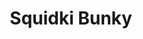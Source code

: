 ---
slug: squidki-bunky
title: Squidki Bunky
description: "Squidki Bunky is an exciting online game. Play for free directly in your browser!"
icon: /images/new_mods/Sprunki Bunky.png
url: https://wowtbc.net/sprunkin/sprunki-bunky/index.html
previewImage: /images/new_mods/Sprunki Bunky.png
type: new mods

# SEO配置
seo:
  title: "Squidki Bunky - Play Free Online Game | Fun Browser Games"
  description: "Squidki Bunky - Play this fun online game for free in your browser. No download required!"
  ogImage: "/images/new_mods/Sprunki Bunky.png"
  keywords: "squidki-bunky, online game, browser game, free game, new mods game, play online"

videoUrls:
  - https://www.youtube.com/embed/example1
  - https://www.youtube.com/embed/example2

whyPlay:
  title: "Why Play Squidki Bunky?"
  items:
    - "Immersive Gameplay: Squidki Bunky offers an engaging and immersive gaming experience that will keep you entertained for hours"
    - "Challenging Levels: Test your skills with increasingly difficult challenges and obstacles"
    - "Beautiful Graphics: Enjoy stunning visuals and smooth animations that bring the game world to life"
    - "Regular Updates: New content and features are added regularly to keep the game fresh and exciting"
    - "Free to Play: Experience all the fun without spending a penny"
    - "Community Features: Connect with other players, share strategies, and compete for high scores"
    - "Cross-Platform: Play on any device with a web browser, no downloads required"

features:
  title: "Key Features of Squidki Bunky"
  image: "/images/new_mods/Sprunki Bunky.png"
  items:
    - "Intuitive Controls: Easy to learn controls make Squidki Bunky accessible for players of all skill levels"
    - "Multiple Game Modes: Enjoy various gameplay options that provide different challenges and experiences"
    - "Character Customization: Personalize your gaming experience with unique characters and items"
    - "Achievement System: Complete special tasks to earn rewards and recognition"
    - "Leaderboards: Compete with players worldwide and see who can achieve the highest scores"

characteristics:
  title: "Game Characteristics"
  image: "/images/new_mods/Sprunki Bunky.png"
  items:
    - "Genre: New mods game with elements of strategy and skill"
    - "Difficulty: Suitable for both casual gamers and those seeking a challenge"
    - "Play Time: Quick sessions or extended gameplay, depending on your preference"
    - "Art Style: Vibrant and engaging visuals that enhance the gaming experience"
    - "Sound Design: Immersive audio that complements the gameplay perfectly"

info: "Squidki Bunky is an exciting online game that offers players a unique and engaging gaming experience. With its intuitive controls, stunning visuals, and challenging gameplay, Squidki Bunky provides hours of entertainment for players of all ages and skill levels. Whether you're looking for a quick gaming session during a break or an extended play session, Squidki Bunky delivers an immersive experience that will keep you coming back for more. The game features multiple levels of increasing difficulty, ensuring that players are constantly challenged as they progress. With regular updates adding new content and features, Squidki Bunky remains fresh and exciting, providing endless entertainment options for its growing community of players."

howToPlayIntro: "Welcome to Squidki Bunky! This guide will walk you through the basics and help you master the game. Whether you're a beginner or looking to improve your skills, these tips and instructions will enhance your gaming experience."

howToPlaySteps:
  - title: "Getting Started"
    description: "Begin your Squidki Bunky adventure by familiarizing yourself with the controls. Use your keyboard or mouse to navigate through the game interface. The tutorial will guide you through the basic mechanics and help you understand the objectives."
  - title: "Understanding the Objectives"
    description: "In Squidki Bunky, your main goal is to progress through levels by completing specific objectives. Each level presents unique challenges that require different strategies and approaches."
  - title: "Mastering the Controls"
    description: "Practice using the controls to improve your precision and reaction time. Squidki Bunky requires quick reflexes and strategic thinking to overcome obstacles and defeat opponents."
  - title: "Utilizing Power-ups"
    description: "Collect power-ups throughout the game to enhance your abilities and overcome difficult challenges. Each power-up offers unique advantages that can be crucial for success."
  - title: "Developing Strategies"
    description: "As you progress in Squidki Bunky, develop effective strategies for different scenarios. Analyze patterns, anticipate challenges, and adapt your approach to maximize your performance."

faq:
  title: "Frequently Asked Questions about Squidki Bunky"
  items:
    - question: "Is Squidki Bunky free to play?"
      answer: "Yes, Squidki Bunky is completely free to play directly in your web browser. No downloads or purchases are required to enjoy the full game experience."
    - question: "Can I play Squidki Bunky on mobile devices?"
      answer: "Yes, Squidki Bunky is optimized for both desktop and mobile play. You can enjoy the game on any device with a web browser and internet connection."
    - question: "Are there any in-game purchases?"
      answer: "While Squidki Bunky is free to play, there may be optional in-game purchases available for cosmetic items or additional features that don't affect core gameplay."
    - question: "How often is Squidki Bunky updated?"
      answer: "The developers regularly update Squidki Bunky with new content, features, and improvements based on player feedback and game performance."
    - question: "Can I play Squidki Bunky offline?"
      answer: "Currently, Squidki Bunky requires an internet connection to play as it's a browser-based online game."
    - question: "Is Squidki Bunky suitable for children?"
      answer: "Yes, Squidki Bunky is designed to be family-friendly and suitable for players of all ages."
    - question: "How do I report bugs or issues?"
      answer: "If you encounter any problems while playing Squidki Bunky, you can report them through the game's support page or contact the developers directly through their website."
    - question: "Still Have Questions?"
      answer: "If you have additional questions about Squidki Bunky that aren't covered in this FAQ, please visit our support center or contact our customer service team for assistance."
---